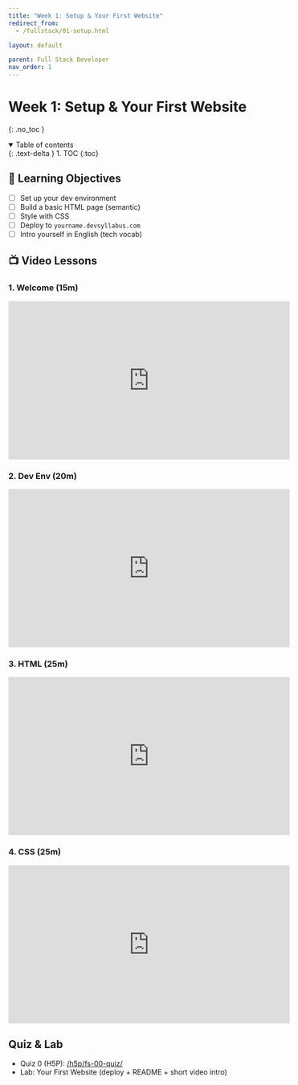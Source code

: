 ```yaml
---
title: "Week 1: Setup & Your First Website"
redirect_from:
  - /fullstack/01-setup.html

layout: default

parent: Full Stack Developer
nav_order: 1
---
```



# Week 1: Setup & Your First Website 
{: .no_toc }

<details open markdown="block">
  <summary>Table of contents</summary>
  {: .text-delta }
1. TOC
{:toc}
</details>

## 🎯 Learning Objectives
- [ ] Set up your dev environment
- [ ] Build a basic HTML page (semantic)
- [ ] Style with CSS
- [ ] Deploy to `yourname.devsyllabus.com`
- [ ] Intro yourself in English (tech vocab)

## 📺 Video Lessons
### 1. Welcome (15m)
<iframe width="560" height="315" src="https://www.youtube.com/embed/VIDEO_ID_WEEK0_INTRO" title="Full Stack Week 0 - Introduction" frameborder="0" allowfullscreen></iframe>

### 2. Dev Env (20m)
<iframe width="560" height="315" src="https://www.youtube.com/embed/VIDEO_ID_SETUP" title="Development Environment Setup" frameborder="0" allowfullscreen></iframe>

### 3. HTML (25m)
<iframe width="560" height="315" src="https://www.youtube.com/embed/VIDEO_ID_HTML" title="HTML Fundamentals" frameborder="0" allowfullscreen></iframe>

### 4. CSS (25m)
<iframe width="560" height="315" src="https://www.youtube.com/embed/VIDEO_ID_CSS" title="CSS Basics" frameborder="0" allowfullscreen></iframe>

##  Quiz & Lab
- Quiz 0 (H5P): [/h5p/fs-00-quiz/](/h5p/fs-00-quiz/)
- Lab: Your First Website (deploy + README + short video intro)
